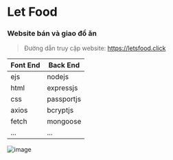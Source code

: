 # Let Food
### Website bán và giao đồ ăn 

> Đường dẫn truy cập website: https://letsfood.click <br>

| Font End | Back End |           
|--- | --- |                    
| ejs | nodejs |              
| html | expressjs |
| css | passportjs |
| axios | bcryptjs |
| fetch | mongoose |
| ... | ... |

![image](https://media.discordapp.net/attachments/1028641618498170971/1031883368331231232/unknown.png?width=1440&height=583)
